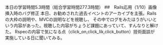 本日の学習時間5.3時間（総合学習時間277.3時間）
##　Rails応用（1/10）画像挿入時のバグ修正
本日、お勧めされた過去イベントのアーカイブを主張。Railsの大枠の説明や、MVCの説明などを視聴し、
その中でログをみたほうがいいという内容があった。視聴した内容がちょうど課題にあっていて、すんなりと解けた。
Rspecの内容で気になる点（click_on,click_lik,click_button）技術面談が実施している日に聞いてみる。
